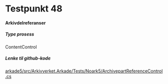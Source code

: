 # Testpunkt 48
#### Arkivdelreferanser

<Beskrivelse/>

##### Type prosess
ContentControl

##### Lenke til github-kode
[arkade5/src/Arkivverket.Arkade/Tests/Noark5/ArchivepartReferenceControl.cs](https://github.com/arkivverket/arkade5/blob/master/src/Arkivverket.Arkade/Tests/Noark5/ArchivepartReferenceControl.cs)